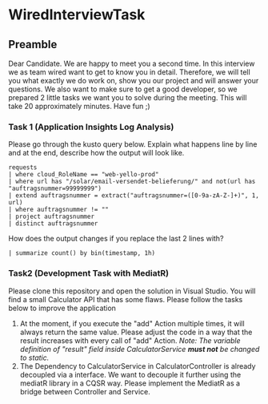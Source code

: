 # WiredInterviewTask

## Preamble
Dear Candidate. We are happy to meet you a second time. In this interview we as team wired want to get to know you in detail. Therefore, we will tell you what exactly we do work on, show you our project and will answer your questions.
We also want to make sure to get a good developer, so we prepared 2 little tasks we want you to solve during the meeting. This will take 20 approximately minutes. Have fun ;) 

### Task 1 (Application Insights Log Analysis)

Please go through the kusto query below. Explain what happens line by line and at the end, describe how the output will look like.​
```
requests
| where cloud_RoleName == "web-yello-prod"
| where url has "/solar/email-versendet-belieferung/" and not(url has "auftragsnummer=99999999")
| extend auftragsnummer = extract("auftragsnummer=([0-9a-zA-Z-]+)", 1, url)
| where auftragsnummer != ""
| project auftragsnummer
| distinct auftragsnummer
```

How does the output changes if you replace the last 2 lines with?
```
| summarize count() by bin(timestamp, 1h)
```

### Task2 (Development Task with MediatR)
Please clone this repository and open the solution in Visual Studio.
You will find a small Calculator API that has some flaws. Please follow the tasks below to improve the application

 1. At the moment, if you execute the "add" Action multiple times, it will always return the same value. Please adjust the code in a way that the result increases with every call of "add" Action. 
	 *Note: The variable definition of "result" field inside CalculatorService **must not** be changed to static.* 
2. The Dependency to CalculatorService in CalculatorController is already decoupled via a interface. We want to decouple it further using the mediatR library in a CQSR way. Please implement the MediatR as a bridge between Controller and Service.